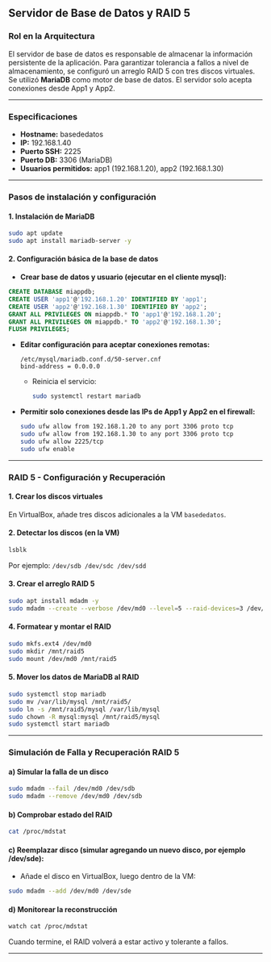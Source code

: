 ## Servidor de Base de Datos y RAID 5

### Rol en la Arquitectura

El servidor de base de datos es responsable de almacenar la información persistente de la aplicación. Para garantizar tolerancia a fallos a nivel de almacenamiento, se configuró un arreglo RAID 5 con tres discos virtuales.  
Se utilizó **MariaDB** como motor de base de datos. El servidor solo acepta conexiones desde App1 y App2.

---

### Especificaciones

- **Hostname:** basededatos
- **IP:** 192.168.1.40
- **Puerto SSH:** 2225
- **Puerto DB:** 3306 (MariaDB)
- **Usuarios permitidos:** app1 (192.168.1.20), app2 (192.168.1.30)

---

### Pasos de instalación y configuración

#### 1. Instalación de MariaDB

```bash
sudo apt update
sudo apt install mariadb-server -y
```

#### 2. Configuración básica de la base de datos

- **Crear base de datos y usuario (ejecutar en el cliente mysql):**
```sql
CREATE DATABASE miappdb;
CREATE USER 'app1'@'192.168.1.20' IDENTIFIED BY 'app1';
CREATE USER 'app2'@'192.168.1.30' IDENTIFIED BY 'app2';
GRANT ALL PRIVILEGES ON miappdb.* TO 'app1'@'192.168.1.20';
GRANT ALL PRIVILEGES ON miappdb.* TO 'app2'@'192.168.1.30';
FLUSH PRIVILEGES;
```

- **Editar configuración para aceptar conexiones remotas:**
    ```
    /etc/mysql/mariadb.conf.d/50-server.cnf
    bind-address = 0.0.0.0
    ```
  - Reinicia el servicio:
    ```bash
    sudo systemctl restart mariadb
    ```

- **Permitir solo conexiones desde las IPs de App1 y App2 en el firewall:**
    ```bash
    sudo ufw allow from 192.168.1.20 to any port 3306 proto tcp
    sudo ufw allow from 192.168.1.30 to any port 3306 proto tcp
    sudo ufw allow 2225/tcp
    sudo ufw enable
    ```

---

### RAID 5 - Configuración y Recuperación

#### 1. Crear los discos virtuales

En VirtualBox, añade tres discos adicionales a la VM `basededatos`.

#### 2. Detectar los discos (en la VM)

```bash
lsblk
```
Por ejemplo: `/dev/sdb /dev/sdc /dev/sdd`

#### 3. Crear el arreglo RAID 5

```bash
sudo apt install mdadm -y
sudo mdadm --create --verbose /dev/md0 --level=5 --raid-devices=3 /dev/sdb /dev/sdc /dev/sdd
```

#### 4. Formatear y montar el RAID

```bash
sudo mkfs.ext4 /dev/md0
sudo mkdir /mnt/raid5
sudo mount /dev/md0 /mnt/raid5
```

#### 5. Mover los datos de MariaDB al RAID

```bash
sudo systemctl stop mariadb
sudo mv /var/lib/mysql /mnt/raid5/
sudo ln -s /mnt/raid5/mysql /var/lib/mysql
sudo chown -R mysql:mysql /mnt/raid5/mysql
sudo systemctl start mariadb
```

---

### Simulación de Falla y Recuperación RAID 5

#### a) Simular la falla de un disco

```bash
sudo mdadm --fail /dev/md0 /dev/sdb
sudo mdadm --remove /dev/md0 /dev/sdb
```

#### b) Comprobar estado del RAID

```bash
cat /proc/mdstat
```

#### c) Reemplazar disco (simular agregando un nuevo disco, por ejemplo /dev/sde):

- Añade el disco en VirtualBox, luego dentro de la VM:
```bash
sudo mdadm --add /dev/md0 /dev/sde
```

#### d) Monitorear la reconstrucción

```bash
watch cat /proc/mdstat
```
Cuando termine, el RAID volverá a estar activo y tolerante a fallos.

---

